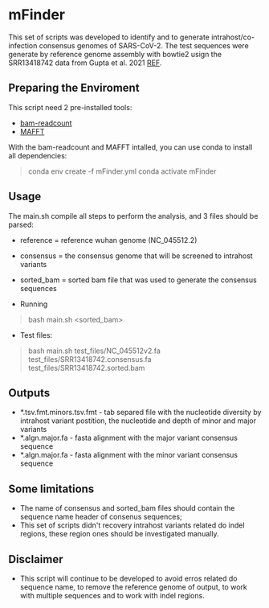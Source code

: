 # mFinder

This set of scripts was developed to identify and to generate intrahost/co-infection consensus genomes of SARS-CoV-2. The test sequences were generate by reference genome assembly with bowtie2 usign the SRR13418742 data from Gupta et al. 2021 [REF](https://www.microbiologyresearch.org/content/journal/jgv/10.1099/jgv.0.001562).

## Preparing the Enviroment

This script need 2 pre-installed tools:

- [bam-readcount](https://github.com/genome/bam-readcount)
- [MAFFT](https://mafft.cbrc.jp/alignment/software/)

With the bam-readcount and MAFFT intalled, you can use conda to install all dependencies:

> conda env create -f mFinder.yml
> conda activate mFinder

## Usage
The main.sh compile all steps to perform the analysis, and 3 files should be parsed:
- reference = reference wuhan genome (NC_045512.2)
- consensus = the consensus genome that will be screened to intrahost variants
- sorted_bam = sorted bam file that was used to generate the consensus sequences

- Running 
> bash main.sh <reference> <consensus> <sorted_bam>

- Test files:
> bash main.sh test_files/NC_045512v2.fa test_files/SRR13418742.consensus.fa test_files/SRR13418742.sorted.bam


## Outputs
- *.tsv.fmt.minors.tsv.fmt - tab separed file with the nucleotide diversity by intrahost variant postition, the nucleotide and depth of minor and major variants
- *.algn.major.fa - fasta alignment with the major variant consensus sequence
- *.algn.major.fa - fasta alignment with the minor variant consensus sequence

## Some limitations
- The name of consensus and sorted_bam files should contain the sequence name header of consenus sequences;
- This set of scripts didn't recovery intrahost variants related do indel regions, these region ones should be investigated manually.

## Disclaimer

- This script will continue to be developed to avoid erros related do sequence name, to remove the reference genome of output, to work with multiple sequences and to work with indel regions.